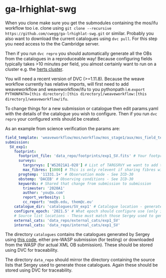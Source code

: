 # ga-lrhighlat-swg

When you clone make sure you get the submodules containing the mos/ifu workflow too i.e. clone using `git clone --recursive https://github.com/cwegg/ga-lrhighlat-swg.git` or similar.  Probably you also want to download the current catalogues using `dvc pull`. For this step you need access to the the Cambridge server.

Then if you run ```dvc repro``` you should automatically generate all the OBs from the catalogues in a reproduceable way! Because configuring fields typically takes >10 minutes per field, you almost certainly want to run on a cluster e.g. the [herts cluster](https://uhhpc.herts.ac.uk/wiki/index.php/WEAVE).

You will need a recent version of DVC (>=1.11.8). Because the weave workflow currently has relative imports, will first need to add weaveworkflow and weaveworkflow/ifu to you pythonpath i.e.`export PYTHONPATH=[this directory]:[this directory]/weaveworkflow:[this directory]/weaveworkflow/ifu`.

To change things for a new submission or catalogue then edit params.yaml with the details of the catalogue you wish to configure. Then if you run ```dvc repro``` your configured xmls should be created.


As an example from science verification the params are:
```yaml
field_template: 'weaveworkflow/mos/workflow/mos_stage1/aux/mos_field_template.fits' # Don't change this
submission:
  SV_exp1:
    footprint:
      footprint_file: 'data_repo/footprints/exp1_SV.fits' # Your footprint with RA/DEC/FIELDNAME
      surveys:
        targsrvys: ['WS2021A1-028'] # List of TARGSRVY we want to add to this submission. 
        max_fibres: [1000] # This is only relevent if sharing fibres with other fibres. Otherwise leave >=1000.
      progtemp: '11331.1+' # Observation mode - See ICD-30
      obstemp: 'DACEB' # Observing conditions - See ICD-30
      keywords: # Shared that change from submission to submission
        trimester: '2020A1'
        author: 'you@a.com'
        report_verbosity: 1
        cc_report: 'me@b.edu, them@c.eu'
    catalogue_dir: 'catalogues/SV_exp1' # Catalogue location - generated by Sergey
    configure_epoch: '2021.5' # What epoch should configure use (only important for proper motion/parallax) 
    # Source list locations - These must match those Sergey used to generate the catalogues
    external_cats: 'data_repo/external_cats/exp1_SV' 
    internal_cats: 'data_repo/internal_cats/exp1_SV'
```

The directory `catalogues` contains the catalogues generated by Sergey using [this code](https://github.com/segasai/weave_galr), either pre-WASP submission (for testing) or downloaded from the WASP (for actual XML OB submission). These should be stored using DVC for traceability.

The directory `data_repo` should mirror the directory containing the source lists that Sergey used to generate those catalogues. Again these should be stored using DVC for traceability.  
